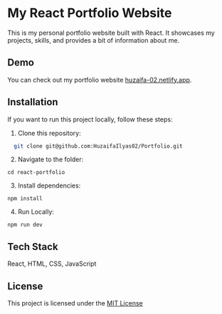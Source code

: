 # My React Portfolio Website

This is my personal portfolio website built with React. It showcases my projects, skills, and provides a bit of information about me.


## Demo

You can check out my portfolio website [huzaifa-02.netlify.app](https://huzaifa-02.netlify.app/).


## Installation

If you want to run this project locally, follow these steps:

1. Clone this repository:
```bash
  git clone git@github.com:HuzaifaIlyas02/Portfolio.git
```
2. Navigate to the folder:
```
cd react-portfolio
```
3. Install dependencies:
```
npm install
```
4. Run Locally:
```
npm run dev
```
## Tech Stack

 React, HTML, CSS, JavaScript

## License

This project is licensed under the [MIT License](https://choosealicense.com/licenses/mit/)